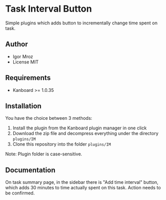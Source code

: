 Task Interval Button
==============================

Simple plugins which adds button to incrementally change time spent on task.

Author
------

- Igor Mroz
- License MIT

Requirements
------------

- Kanboard >= 1.0.35

Installation
------------

You have the choice between 3 methods:

1. Install the plugin from the Kanboard plugin manager in one click
2. Download the zip file and decompress everything under the directory `plugins/IM`
3. Clone this repository into the folder `plugins/IM`

Note: Plugin folder is case-sensitive.

Documentation
-------------

On task summary page, in the sidebar there is "Add time interval" button, which adds 30 minutes to time actually spent on this task. Action needs to be confirmed.